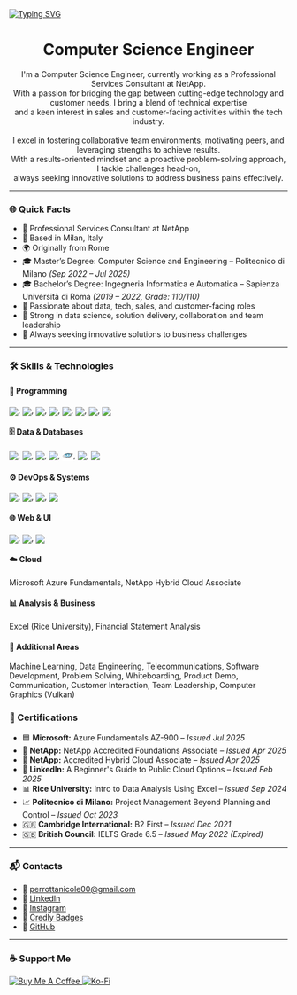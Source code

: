 <a href="https://git.io/typing-svg">
  <img src="https://readme-typing-svg.demolab.com?font=Fira+Code&size=32&duration=3500&pause=1000&color=C084FC&vCenter=true&width=900&height=45&lines=Hey+there%2C+I'm+Nicole.+Welcome+to+my+profile!" alt="Typing SVG" />
</a>

<h1 align="center">Computer Science Engineer</h1>

<p align="center">
  I'm a Computer Science Engineer, currently working as a Professional Services Consultant at NetApp. <br>
  With a passion for bridging the gap between cutting-edge technology and customer needs, I bring a blend of technical expertise <br>
  and a keen interest in sales and customer-facing activities within the tech industry.
  <br><br>
  I excel in fostering collaborative team environments, motivating peers, and leveraging strengths to achieve results. <br>
  With a results-oriented mindset and a proactive problem-solving approach, I tackle challenges head-on, <br>
  always seeking innovative solutions to address business pains effectively.
</p>

---

### 🌐 Quick Facts

- 💼 Professional Services Consultant at NetApp  
- 📍 Based in Milan, Italy  
- 🌍 Originally from Rome  
- 🎓 Master’s Degree: Computer Science and Engineering – Politecnico di Milano *(Sep 2022 – Jul 2025)*  
- 🎓 Bachelor’s Degree: Ingegneria Informatica e Automatica – Sapienza Università di Roma *(2019 – 2022, Grade: 110/110)* 
- 💬 Passionate about data, tech, sales, and customer-facing roles  
- 🤝 Strong in data science, solution delivery, collaboration and team leadership  
- 🚀 Always seeking innovative solutions to business challenges  

---

### 🛠️ Skills & Technologies

#### 🧠 Programming
<p align="left">
  <img src="https://raw.githubusercontent.com/danielcranney/readme-generator/main/public/icons/skills/python-colored.svg" width="20" style="vertical-align: middle;" />, 
  <img src="https://raw.githubusercontent.com/danielcranney/readme-generator/main/public/icons/skills/c-colored.svg" width="20" style="vertical-align: middle;" />, 
  <img src="https://raw.githubusercontent.com/danielcranney/readme-generator/main/public/icons/skills/cplusplus-colored.svg" width="20" style="vertical-align: middle;" />, 
  <img src="https://raw.githubusercontent.com/danielcranney/readme-generator/main/public/icons/skills/java-colored.svg" width="20" style="vertical-align: middle;" />, 
  <img src="https://cdn.brandfetch.io/idjTXE6-rQ/w/400/h/400/theme/dark/icon.jpeg" width="20" style="vertical-align: middle;" />, 
  <img src="https://raw.githubusercontent.com/danielcranney/readme-generator/main/public/icons/skills/javascript-colored.svg" width="20" style="vertical-align: middle;" />, 
  <img src="https://raw.githubusercontent.com/danielcranney/readme-generator/main/public/icons/skills/php-colored.svg" width="20" style="vertical-align: middle;" />, 
  <img src="https://i.pinimg.com/736x/25/a8/5d/25a85d9e5057430d82273a3c75e73014.jpg" width="20" style="vertical-align: middle;" />
</p>

#### 🗄️ Data & Databases
<p align="left">
  <img src="https://raw.githubusercontent.com/danielcranney/readme-generator/main/public/icons/skills/postgresql-colored.svg" width="20" style="vertical-align: middle;" />, 
  <img src="https://raw.githubusercontent.com/danielcranney/readme-generator/main/public/icons/skills/mysql-colored.svg" width="20" style="vertical-align: middle;" />, 
  <img src="https://raw.githubusercontent.com/danielcranney/readme-generator/main/public/icons/skills/mongodb-colored.svg" width="20" style="vertical-align: middle;" />, 
  <img src="https://upload.wikimedia.org/wikipedia/commons/thumb/e/e5/Neo4j-logo_color.png/640px-Neo4j-logo_color.png" width="20" style="vertical-align: middle;" />, 
  <img src="https://raw.githubusercontent.com/devicons/devicon/master/icons/cassandra/cassandra-original.svg" width="20" style="vertical-align: middle;" />, 
  <img src="https://upload.wikimedia.org/wikipedia/commons/f/f3/Apache_Spark_logo.svg" width="20" style="vertical-align: middle;" />, 
  <img src="https://www.vectorlogo.zone/logos/elastic/elastic-icon.svg" width="20" style="vertical-align: middle;" />
</p>

#### ⚙️ DevOps & Systems
<p align="left">
  <img src="https://raw.githubusercontent.com/danielcranney/readme-generator/main/public/icons/skills/docker-colored.svg" width="20" style="vertical-align: middle;" />, 
  <img src="https://raw.githubusercontent.com/danielcranney/readme-generator/main/public/icons/skills/github-colored.svg" width="20" style="vertical-align: middle;" />, 
  <img src="https://raw.githubusercontent.com/danielcranney/readme-generator/main/public/icons/skills/linux-colored.svg" width="20" style="vertical-align: middle;" />, 
  <img src="https://raw.githubusercontent.com/danielcranney/readme-generator/main/public/icons/skills/gnubash.svg" width="20" style="vertical-align: middle;" />
</p>

#### 🌐 Web & UI
<p align="left">
  <img src="https://raw.githubusercontent.com/danielcranney/readme-generator/main/public/icons/skills/html5-colored.svg" width="20" style="vertical-align: middle;" />, 
  <img src="https://raw.githubusercontent.com/danielcranney/readme-generator/main/public/icons/skills/css3-colored.svg" width="20" style="vertical-align: middle;" />, 
  <img src="https://cdn.jsdelivr.net/gh/devicons/devicon/icons/bootstrap/bootstrap-original.svg" width="20" style="vertical-align: middle;" />
</p>

#### ☁️ Cloud
<p align="left">
  Microsoft Azure Fundamentals, NetApp Hybrid Cloud Associate
</p>

#### 📊 Analysis & Business
<p align="left">
  Excel (Rice University), Financial Statement Analysis
</p>

#### 🧩 Additional Areas
<p align="left">
  Machine Learning, Data Engineering, Telecommunications, Software Development, Problem Solving, Whiteboarding, Product Demo, Communication, Customer Interaction, Team Leadership, Computer Graphics (Vulkan)
</p>


### 📜 Certifications

- 🟦 **Microsoft:** Azure Fundamentals AZ-900 – *Issued Jul 2025*  
- 💾 **NetApp:** NetApp Accredited Foundations Associate – *Issued Apr 2025*  
- 💾 **NetApp:** Accredited Hybrid Cloud Associate – *Issued Apr 2025*  
- 📘 **LinkedIn:** A Beginner's Guide to Public Cloud Options – *Issued Feb 2025*  
- 📊 **Rice University:** Intro to Data Analysis Using Excel – *Issued Sep 2024*  
- 📈 **Politecnico di Milano:** Project Management Beyond Planning and Control – *Issued Oct 2023*  
- 🇬🇧 **Cambridge International:** B2 First – *Issued Dec 2021*  
- 🇬🇧 **British Council:** IELTS Grade 6.5 – *Issued May 2022 (Expired)*  

---

### 📬 Contacts

- 📧 [perrottanicole00@gmail.com](mailto:perrottanicole00@gmail.com)
- 💼 [LinkedIn](https://www.linkedin.com/in/nicole-perrotta-117693201/)
- 📸 [Instagram](https://www.instagram.com/nicole_perrotta7/)  
- 🏅 [Credly Badges](https://www.credly.com/users/nicole-perrotta.445990ef/)
- 🐙 [GitHub](https://github.com/NicolePerrotta)

---

### ☕ Support Me

<p>
  <a href="https://www.buymeacoffee.com/yourusername">
    <img src="https://cdn.buymeacoffee.com/buttons/v2/default-yellow.png" width="150" alt="Buy Me A Coffee" />
  </a>
  <a href="https://www.ko-fi.com/yourusername">
    <img src="https://storage.ko-fi.com/cdn/kofi2.png?v=3" width="150" alt="Ko-Fi" />
  </a>
</p>
